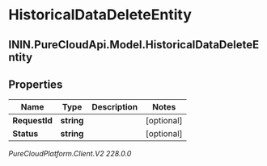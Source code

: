 # HistoricalDataDeleteEntity

## ININ.PureCloudApi.Model.HistoricalDataDeleteEntity

## Properties

|Name | Type | Description | Notes|
|------------ | ------------- | ------------- | -------------|
| **RequestId** | **string** |  | [optional] |
| **Status** | **string** |  | [optional] |



_PureCloudPlatform.Client.V2 228.0.0_
